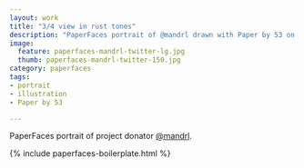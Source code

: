 ```yaml
---
layout: work
title: "3/4 view in rust tones"
description: "PaperFaces portrait of @mandrl drawn with Paper by 53 on an iPad."
image: 
  feature: paperfaces-mandrl-twitter-lg.jpg
  thumb: paperfaces-mandrl-twitter-150.jpg
category: paperfaces
tags: 
- portrait
- illustration
- Paper by 53

---
```


PaperFaces portrait of project donator [@mandrl](http://twitter.com/mandrl).

{% include paperfaces-boilerplate.html %}